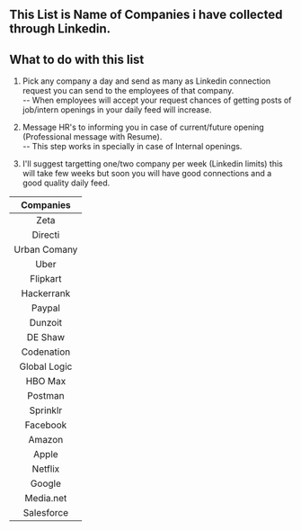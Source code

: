 ## This List is Name of Companies i have collected through Linkedin.
       
## What to do with this list 
  1. Pick any company a day and send  as many as Linkedin connection request you can send to the employees of that company.<br>
     -- When employees will accept your request chances of getting posts of job/intern openings in your daily feed will increase.
     
  2. Message HR's to informing you in case of current/future opening (Professional message with Resume).<br>
     -- This step works in specially in case of Internal openings.
     
  3. I'll suggest targetting one/two company per week (Linkedin limits) this will take few weeks but soon you will have good connections
      and a good quality daily feed.
          

| Companies |
|:----:|
|Zeta |
| Directi|
|Urban Comany |
|Uber |
|Flipkart |
| Hackerrank|
| Paypal|
|Dunzoit | 
| DE Shaw| 
|Codenation |
|Global Logic | 
|HBO Max|
|Postman|
|Sprinklr | 
|Facebook | 
|Amazon | 
|Apple |
|Netflix | 
| Google|
| Media.net|
|Salesforce|
